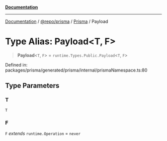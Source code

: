 [**Documentation**](../../../../../README.md)

***

[Documentation](../../../../../README.md) / [@repo/prisma](../../../README.md) / [Prisma](../README.md) / Payload

# Type Alias: Payload\<T, F\>

> **Payload**\<`T`, `F`\> = `runtime.Types.Public.Payload`\<`T`, `F`\>

Defined in: packages/prisma/generated/prisma/internal/prismaNamespace.ts:80

## Type Parameters

### T

`T`

### F

`F` *extends* `runtime.Operation` = `never`
